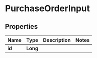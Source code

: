 
# PurchaseOrderInput

## Properties
Name | Type | Description | Notes
------------ | ------------- | ------------- | -------------
**id** | **Long** |  | 



